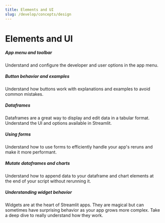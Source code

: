 ```yaml
---
title: Elements and UI
slug: /develop/concepts/design
---
```


# Elements and UI

<TileContainer layout="list">

<RefCard href="/develop/concepts/architecture/app-chrome">

<h5>App menu and toolbar</h5>

Understand and configure the developer and user options in the app menu.

</RefCard>

<RefCard href="/develop/concepts/design/buttons">

<h5>Button behavior and examples</h5>

Understand how buttons work with explanations and examples to avoid common mistakes.

</RefCard>

<RefCard href="/develop/concepts/design/dataframes">

<h5>Dataframes</h5>

Dataframes are a great way to display and edit data in a tabular format. Understand the UI and options available in Streamlit.

</RefCard>

<RefCard href="/develop/concepts/architecture/forms">

<h5>Using forms</h5>

Understand how to use forms to efficiently handle your app's reruns and make it more performant.

</RefCard>

<RefCard href="/develop/concepts/design/animate">

<h5>Mutate dataframes and charts</h5>

Understand how to append data to your dataframe and chart elements at the end of your script without rerunning it.

</RefCard>

<RefCard href="/develop/concepts/architecture/widget-behavior">

<h5>Understanding widget behavior</h5>

Widgets are at the heart of Streamlit apps. They are magical but can sometimes have surprising behavior as your app grows more complex. Take a deep dive to really understand how they work.

</RefCard>

</TileContainer>
